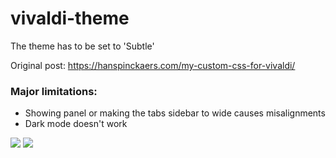 # vivaldi-theme

The theme has to be set to 'Subtle'

Original post: https://hanspinckaers.com/my-custom-css-for-vivaldi/

### Major limitations:
- Showing panel or making the tabs sidebar to wide causes misalignments
- Dark mode doesn't work

![](https://bear-images.sfo2.cdn.digitaloceanspaces.com/hanspinckaers-1690053608-0.png)
![](https://bear-images.sfo2.cdn.digitaloceanspaces.com/hanspinckaers-1690053643-0.png)
